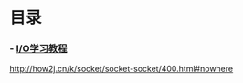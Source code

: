 # 目录
### - [I/O学习教程](http://ifeve.com/java-io-inputstreamreader%E5%92%8Coutputstreamwriter/)
http://how2j.cn/k/socket/socket-socket/400.html#nowhere